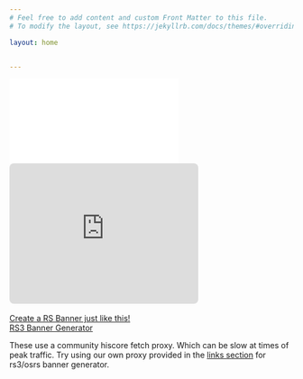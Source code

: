 ```yaml
---
# Feel free to add content and custom Front Matter to this file.
# To modify the layout, see https://jekyllrb.com/docs/themes/#overriding-theme-defaults

layout: home


---
```


<div class="iframe-wrapper">
<iframe src="/playlist" width="auto" height="auto" style="border:none; overflow:hidden;"></iframe><br />
<iframe src="https://myyear.net/hiscore/osrs/beta1/your-template.html?user=fun%20i%20orb&color=%23c875ff&font=Verdana%2C%20sans-serif&bgUrl=https%3A%2F%2Frs3-banner-worker.clip-devious-turf.workers.dev%2Fbg%2F49327317-4929-420d-af0c-6cbe94798f89" 
  width="335" 
  height="249" 
  style="border:none;border-radius:8px;overflow:hidden;" 
  scrolling="no">
</iframe></div><br />
<a href="https://myyear.net/hiscore/osrs/beta1/">Create a RS Banner just like this!</a><br />
<a href="https://myyear.net/hiscore/rs3/beta1/">RS3 Banner Generator</a>
<p>These use a community hiscore fetch proxy. Which can be slow at times of peak traffic. Try using our own proxy provided in the <a href="/links/">links section</a> for rs3/osrs banner generator. </p>






